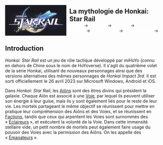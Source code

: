 <link rel="stylesheet" href="style.css">

<div style="display: flex; align-items: center;">
    <img src="images/hsr_logo.png" alt="Description" style="margin-right: 10px; width: 200px; height: auto;"/>
    <div>
        <p style="margin: 0; font-size: 1.5em; font-weight: bold;">La mythologie de Honkai: Star Rail</p>
        <p style="margin: 0;">
            <a href="accueil.md" style="color: white; font-weight: bold; text-decoration: none; text-transform: lowercase; font-variant: small-caps;">ACCUEIL</a>&nbsp;→&nbsp;&nbsp;&nbsp;&nbsp;&nbsp;&nbsp;
            <a href="aions.md" style="color: white; font-weight: bold; text-decoration: none; text-transform: lowercase; font-variant: small-caps;">AIÔNS</a>&nbsp;→&nbsp;&nbsp;&nbsp;&nbsp;&nbsp;&nbsp;
            <a href="voies.md" style="color: white; font-weight: bold; text-decoration: none; text-transform: lowercase; font-variant: small-caps;">VOIES</a>&nbsp;→&nbsp;&nbsp;&nbsp;&nbsp;&nbsp;&nbsp;
            <a href="factions.md" style="color: white; font-weight: bold; text-decoration: none; text-transform: lowercase; font-variant: small-caps;">FACTIONS</a>&nbsp;→&nbsp;&nbsp;&nbsp;&nbsp;&nbsp;&nbsp;
            <a href="eclaireurs.md" style="color: white; font-weight: bold; text-decoration: none; text-transform: lowercase; font-variant: small-caps;">ÉCLAIREURS</a>&nbsp;→&nbsp;&nbsp;&nbsp;&nbsp;&nbsp;&nbsp;
            <a href="emanateurs.md" style="color: white; font-weight: bold; text-decoration: none; text-transform: lowercase; font-variant: small-caps;">ÉMANATEURS</a>&nbsp;→
        </p>
    </div>
</div>

## Introduction

_Honkai: Star Rail_ est un jeu de rôle tactique développé par miHoYo (connu en dehors de Chine sous le nom de HoYoverse). Il s'agit du quatrième volet de la série Honkai, utilisant de nouveaux personnages ainsi que des versions alternatives des mêmes personnages de _Honkai Impact 3rd_. Il est sorti officiellement le 26 avril 2023 sur Microsoft Windows, Android et iOS.

Dans _Honkai: Star Rail_, les [Aiôns](aions.md) sont des êtres divins qui président la galaxie. Chaque Aiôn est associé à une [Voie](/voies.md), par lequel ils peuvent utiliser son énergie à leur guise, mais ils y sont également liés pour le reste de leur vie. Les mortels partageant le même objectif se réunissent pour mettre en pratique leur compréhension des Aiôns et des Voies, et se réunissent en [Factions](/factions.md), tandis que ceux qui arpentent les Voies sont surnommés des « [Éclaireurs](/eclaireurs.md) », et exécutent la volonté de la Voie. Dans cette immensité stellaire vide, un petit nombre de mortels peut également faire usage du pouvoir des Voies avec la permission des Aiôns. On les appelle des « [Émanateurs](/emanateurs.md) ».

